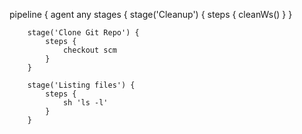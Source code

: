 pipeline {
    agent any
    stages {
        stage('Cleanup') {
            steps {
                cleanWs()
            }
        }

        stage('Clone Git Repo') {
            steps {
                checkout scm
            }
        }

        stage('Listing files') {
            steps {
                sh 'ls -l'
            }
        }
